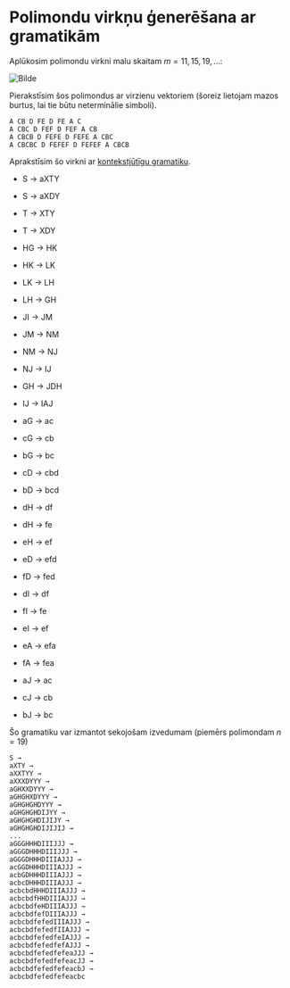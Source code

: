 # Polimondu virkņu ģenerēšana ar gramatikām

Aplūkosim polimondu virkni malu skaitam $m=11, 15, 19, \ldots$:

![Bilde](https://kapsitis.github.io/polimondi/inductive_sequences/SEQUENCE_4_3_A.svg)

Pierakstīsim šos polimondus ar virzienu vektoriem (šoreiz lietojam mazos burtus, 
lai tie būtu neterminālie simboli). 

``` plain
A CB D FE D FE A C
A CBC D FEF D FEF A CB
A CBCB D FEFE D FEFE A CBC
A CBCBC D FEFEF D FEFEF A CBCB
```

Aprakstīsim šo virkni ar [kontekstjūtīgu gramatiku](https://en.wikipedia.org/wiki/Context-sensitive_grammar). 

* S → aXTY
* S → aXDY
* T → XTY
* T → XDY
  
* HG → HK
* HK → LK
* LK → LH
* LH → GH
  
* JI → JM
* JM → NM
* NM → NJ
* NJ → IJ
  
* GH → JDH
* IJ → IAJ

* aG → ac
* cG → cb
* bG → bc
* cD → cbd
* bD → bcd

* dH → df
* dH → fe
* eH → ef
* eD → efd
* fD → fed

* dI → df
* fI → fe
* eI → ef
* eA → efa
* fA → fea 

* aJ → ac
* cJ → cb
* bJ → bc

Šo gramatiku var izmantot sekojošam izvedumam (piemērs polimondam $n=19$)

``` plain
S →
aXTY →
aXXTYY → 
aXXXDYYY →
aGHXXDYYY →
aGHGHXDYYY →
aGHGHGHDYYY →
aGHGHGHDIJYY →
aGHGHGHDIJIJY →
aGHGHGHDIJIJIJ →
...
aGGGHHHDIIIJJJ →
aGGGDHHHDIIIJJJ →
aGGGDHHHDIIIAJJJ →
acGGDHHHDIIIAJJJ →
acbGDHHHDIIIAJJJ →
acbcDHHHDIIIAJJJ →
acbcbdHHHDIIIAJJJ →
acbcbdfHHDIIIAJJJ →
acbcbdfeHDIIIAJJJ →
acbcbdfefDIIIAJJJ →
acbcbdfefedIIIAJJJ →
acbcbdfefedfIIAJJJ →
acbcbdfefedfeIAJJJ →
acbcbdfefedfefAJJJ →
acbcbdfefedfefeaJJJ →
acbcbdfefedfefeacJJ →
acbcbdfefedfefeacbJ →
acbcbdfefedfefeacbc
```




